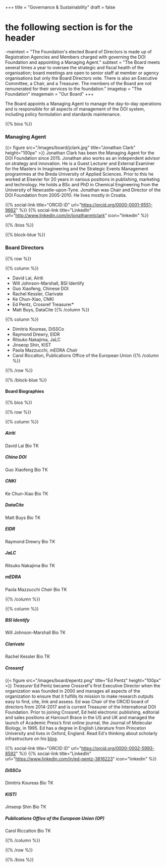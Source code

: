 +++
title = "Governance & Sustainability"
draft = false
# the following section is for the header
-maintext = "The Foundation's elected Board of Directors is made up of Registration Agencies and Members charged with governing the DOI Foundation and appointing a Managing Agent."
subtext = "The Board meets several times a year to oversee the strategic and fiscal health of the organisation; board meetings are open to senior staff at member or agency organisations but only the Board Directors vote. There is also an Executive Committee, a Chair, and a Treasurer. The members of the Board are not remunerated for their services to the foundation."
imagetop = "The Foundation"
imagemain = "Our Board"
+++

The Board appoints a Managing Agent to manage the day-to-day operations and is responsible for all aspects of management of the DOI system, including policy formulation and standards maintenance. 

{{% bios %}}

### Managing Agent
{{< figure src="/images/board/jclark.jpg" title="Jonathan Clark" height="100px" >}} 
Jonathan Clark has been the Managing Agent for the DOI Foundation since 2015. Jonathan also works as an independent advisor on strategy and innovation. He is a Guest Lecturer and External Examiner for the Masters in Imagineering and the Strategic Events Management programmes at the Breda University of Applied Sciences. Prior to this he worked at Elsevier for 20 years in various positions in publishing, marketing and technology. He holds a BSc and PhD in Chemical Engineering from the University of Newcastle-upon-Tyne. Jonathan was Chair and Director of the DOI Foundation from 2005-2010. He lives mostly in Croatia.

{{% social-link title="ORCID iD" url="https://orcid.org/0000-0001-9551-9662" %}}
{{% social-link title="LinkedIn" url="http://www.linkedin.com/in/jonathanmtclark" icon="linkedin" %}}

{{% /bios %}}


{{% block-blue %}}

### Board Directors

{{% row %}}

{{% column %}}
- David Lai, Airiti
- Will Johnson-Marshall, BSI Identify
- Guo Xiaofeng, Chinese DOI
- Rachel Kessler, Clarivate
- Ke Chun-Xiao, CNKI
- Ed Pentz, Crossref Treasurer*
- Matt Buys, DataCite
{{% /column %}}

{{% column %}}
- Dimitris Koureas, DiSSCo
- Raymond Drewry, EIDR
- Ritsuko Nakajima, JaLC
- Jinseop Shin, KIST
- Paola Mazzucchi, mEDRA *Chair*
- Carol Riccalton, Publications Office of the European Union
{{% /column %}}

{{% /row %}}

{{% /block-blue %}}

#### Board Biographies

{{% bios %}}

{{% row %}}

{{% column %}}

##### Airiti

David Lai
Bio TK

##### China DOI

Guo Xiaofeng
Bio TK

##### CNKI 

Ke Chun-Xiao
Bio TK

##### DataCite

Matt Buys
Bio TK

##### EIDR

Raymond Drewry
Bio TK

##### JaLC

Ritsuko Nakajima
Bio TK

##### mEDRA

Paola Mazzucchi
*Chair*
Bio TK

{{% /column %}}

{{% column %}}

##### BSI Identify

Will Johnson-Marshall
Bio TK

##### Clarivate

Rachel Kessler
Bio TK

##### Crossref
{{< figure src="/images/board/epentz.png" title="Ed Pentz" height="100px" >}} 
*Treasurer*
Ed Pentz became Crossref's first Executive Director when the organization was founded in 2000 and manages all aspects of the organization to ensure that it fulfills its mission to make research outputs easy to find, cite, link and assess. Ed was Chair of the ORCID board of directors from 2014-2017 and is current Treasurer of the International DOI Foundation. Prior to joining Crossref, Ed held electronic publishing, editorial and sales positions at Harcourt Brace in the US and UK and managed the launch of Academic Press’s first online journal, the Journal of Molecular Biology, in 1995. Ed has a degree in English Literature from Princeton University and lives in Oxford, England. Read Ed's thinking about scholarly infrastructure on his [blog](https://www.crossref.org/authors/ed-pentz/).

{{% social-link title="ORCID iD" url="https://orcid.org/0000-0002-5993-8592" %}}
{{% social-link title="LinkedIn" url="https://www.linkedin.com/in/ed-pentz-3816223" icon="linkedin" %}}



##### DiSSCo

Dimitris Koureas
Bio TK


##### KISTI

Jinseop Shin
Bio TK


##### Publications Office of the European Union (OP)

Carol Riccalton
Bio TK

{{% /column %}}

{{% /row %}}

{{% /bios %}}
